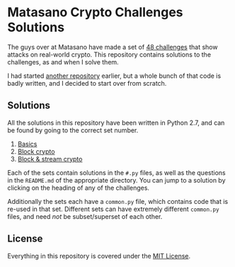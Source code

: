 Matasano Crypto Challenges Solutions
====================================

The guys over at Matasano have made a set of [48 challenges](http://cryptopals.com/) that show attacks on real-world crypto.
This repository contains solutions to the challenges, as and when I solve them.

I had started [another repository](https://github.com/jaybosamiya/cryptopals-solutions/) earlier, but a whole bunch of that code is badly written, and I decided to start over from scratch.

Solutions
---------

All the solutions in this repository have been written in Python 2.7, and can be found by going to the correct set number.

1. [Basics](set1)
2. [Block crypto](set2)
3. [Block & stream crypto](set3)


Each of the sets contain solutions in the `#.py` files, as well as the questions in the `README.md` of the appropriate directory. You can jump to a solution by clicking on the heading of any of the challenges.

Additionally the sets each have a `common.py` file, which contains code that is re-used in that set. Different sets can have extremely different `common.py` files, and need _not_ be subset/superset of each other.

License
-------

Everything in this repository is covered under the [MIT License](http://jay.mit-license.org/2016).
